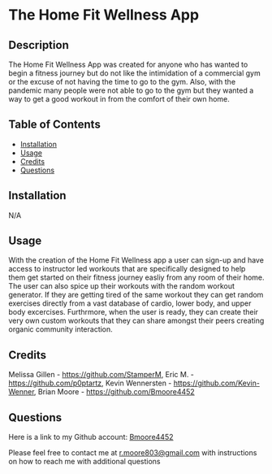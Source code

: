 # The Home Fit Wellness App


## Description
The Home Fit Wellness App was created for anyone who has wanted to begin a fitness journey but do not like the intimidation of a commercial gym or the excuse of not having the time to go to the gym. Also, with the pandemic many people were not able to go to the gym but they wanted a way to get a good workout in from the comfort of their own home. 

## Table of Contents 

* [Installation](#installation)
* [Usage](#usage)
* [Credits](#credits)
* [Questions](#github)


## Installation
N/A

## Usage
With the creation of the Home Fit Wellness app a user can sign-up and have access to instructor led workouts that are specifically designed to help them get started on their fitness journey easliy from any room of their home. The user can also spice up their workouts with the random workout generator. If they are getting tired of the same workout they can get random exercises directly from a vast database of cardio, lower body, and upper body excercises. Furthrmore, when the user is ready, they can create their very own custom workouts that they can share amongst their peers creating organic community interaction.

## Credits
Melissa Gillen -  https://github.com/StamperM, Eric M. - https://github.com/p0ptartz, Kevin Wennersten - https://github.com/Kevin-Wenner, Brian Moore - https://github.com/Bmoore4452

## Questions
Here is a link to my Github account:
[Bmoore4452](https://github.com/Bmoore4452)

Please feel free to contact me at r.moore803@gmail.com with instructions on how to reach me with additional questions




